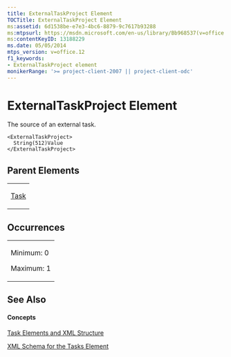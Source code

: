 ```yaml
---
title: ExternalTaskProject Element
TOCTitle: ExternalTaskProject Element
ms:assetid: 6d1538be-e7e3-4bc6-8879-9c7617b93288
ms:mtpsurl: https://msdn.microsoft.com/en-us/library/Bb968537(v=office.12)
ms:contentKeyID: 13188229
ms.date: 05/05/2014
mtps_version: v=office.12
f1_keywords:
- ExternalTaskProject element
monikerRange: '>= project-client-2007 || project-client-odc'
---
```


# ExternalTaskProject Element




The source of an external task.

    <ExternalTaskProject>
      String(512)Value
    </ExternalTaskProject>

## Parent Elements

<table>
<colgroup>
<col style="width: 100%" />
</colgroup>
<tbody>
<tr class="odd">
<td><p><a href="task-element.md">Task</a></p></td>
</tr>
</tbody>
</table>

## Occurrences

<table>
<colgroup>
<col style="width: 100%" />
</colgroup>
<tbody>
<tr class="odd">
<td><p>Minimum: 0</p>
<p>Maximum: 1</p></td>
</tr>
</tbody>
</table>

## See Also

#### Concepts

[Task Elements and XML Structure](task-elements-and-xml-structure.md)

[XML Schema for the Tasks Element](xml-schema-for-the-tasks-element.md)

